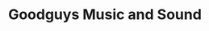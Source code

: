 ---
title: "Goodguys Music and Sound"
url: /honolulu/goodguys-music-and-sound/
shop: Instrumente
---